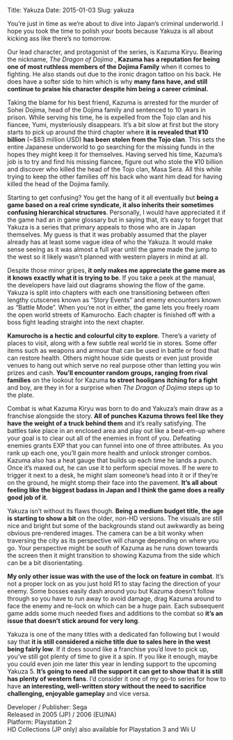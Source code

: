 Title: Yakuza
Date: 2015-01-03
Slug: yakuza

You’re just in time as we’re about to dive into Japan’s criminal underworld. I
hope you took the time to polish your boots because Yakuza is all about
kicking ass like there’s no tomorrow.

Our lead character, and protagonist of the series, is Kazuma Kiryu. Bearing
the nickname, _The Dragon of Dojima_ , **Kazuma has a reputation for being one
of most ruthless members of the Dojima Family** when it comes to fighting. He
also stands out due to the ironic dragon tattoo on his back. He does have a
softer side to him which is why **many fans have, and still continue to praise
his character despite him being a career criminal.**

Taking the blame for his best friend, Kazuma is arrested for the murder of
Sohei Dojima, head of the Dojima family and sentenced to 10 years in prison.
While serving his time, he is expelled from the Tojo clan and his fiancee,
Yumi, mysteriously disappears. It’s a bit slow at first but the story starts
to pick up around the third chapter where **it is revealed that ¥10 billion**
(~$83 million USD) **has been stolen from the Tojo clan**. This sets the
entire Japanese underworld to go searching for the missing funds in the hopes
they might keep it for themselves. Having served his time, Kazuma’s job is to
try and find his missing fiancee, figure out who stole the ¥10 billion and
discover who killed the head of the Tojo clan, Masa Sera. All this while
trying to keep the other families off his back who want him dead for having
killed the head of the Dojima family.

Starting to get confusing? You get the hang of it all eventually but **being a
game based on a real crime syndicate, it also inherits their sometimes
confusing hierarchical structures**. Personally, I would have appreciated it
if the game had an in game glossary but in saying that, it’s easy to forget
that Yakuza is a series that primary appeals to those who are in Japan
themselves. My guess is that it was probably assumed that the player already
has at least some vague idea of who the Yakuza. It would make sense seeing as
it was almost a full year until the game made the jump to the west so it
likely wasn’t planned with western players in mind at all.

Despite those minor gripes, **it only makes me appreciate the game more as it
knows exactly what it is trying to be**. If you take a peek at the manual, the
developers have laid out diagrams showing the flow of the game. Yakuza is
split into chapters with each one transitioning between often lengthy
cutscenes known as “Story Events” and enemy encounters known as “Battle Mode”.
When you’re not in either, the game lets you freely roam the open world
streets of Kamurocho. Each chapter is finished off with a boss fight leading
straight into the next chapter.

**Kamurocho is a hectic and colourful city to explore**. There’s a variety of
places to visit, along with a few subtle real world tie in stores. Some offer
items such as weapons and armour that can be used in battle or food that can
restore health. Others might house side quests or even just provide venues to
hang out which serve no real purpose other than letting you win prizes and
cash. **You’ll encounter random groups, ranging from rival families** on the
lookout for Kazuma **to street hooligans itching for a fight** and boy, are
they in for a surprise when _The Dragon of Dojima_ steps up to the plate.

Combat is what Kazuma Kiryu was born to do and Yakuza’s main draw as a
franchise alongside the story. **All of punches Kazuma throws feel like they
have the weight of a truck behind them** and it’s really satisfying. The
battles take place in an enclosed area and play out like a beat-em-up where
your goal is to clear out all of the enemies in front of you. Defeating
enemies grants EXP that you can funnel into one of three attributes. As you
rank up each one, you’ll gain more health and unlock stronger combos. Kazuma
also has a heat gauge that builds up each time he lands a punch. Once it’s
maxed out, he can use it to perform special moves. If he were to trigger it
next to a desk, he might slam someone’s head into it or if they’re on the
ground, he might stomp their face into the pavement. **It’s all about feeling
like the biggest badass in Japan and I think the game does a really good job
of it**.

Yakuza isn’t without its flaws though. **Being a medium budget title, the age
is starting to show a bit** on the older, non-HD versions. The visuals are
still nice and bright but some of the backgrounds stand out awkwardly as being
obvious pre-rendered images. The camera can be a bit wonky when traversing the
city as its perspective will change depending on where you go. Your
perspective might be south of Kazuma as he runs down towards the screen then
it might transition to showing Kazuma from the side which can be a bit
disorientating.

**My only other issue was with the use of the lock on feature in combat**.
It’s not a proper lock on as you just hold R1 to stay facing the direction of
your enemy. Some bosses easily dash around you but Kazuma doesn’t follow
through so you have to run away to avoid damage, drag Kazuma around to face
the enemy and re-lock on which can be a huge pain. Each subsequent game adds
some much needed fixes and additions to the combat so **it’s an issue that
doesn’t stick around for very long**.

Yakuza is one of the many titles with a dedicated fan following but I would
say that **it is still considered a niche title due to sales here in the west
being fairly low**. If it does sound like a franchise you’d love to pick up,
you’ve still got plenty of time to give it a spin. If you like it enough,
maybe you could even join me later this year in lending support to the
upcoming Yakuza 5. **It’s going to need all the support it can get to show
that it is still has plenty of western fans**. I’d consider it one of my go-to
series for how to have **an interesting, well-written story without the need
to sacrifice challenging, enjoyable gameplay** and vice versa.

Developer / Publisher: Sega  
Released in 2005 (JP) / 2006 (EU/NA)  
Platform: Playstation 2  
HD Collections (JP only) also available for Playstation 3 and Wii U

